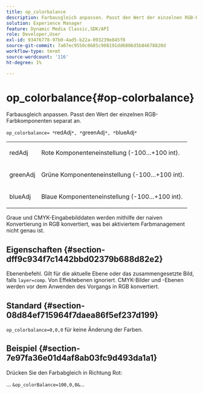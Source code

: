 ```yaml
---
title: op_colorbalance
description: Farbausgleich anpassen. Passt den Wert der einzelnen RGB-Farbkomponenten separat an.
solution: Experience Manager
feature: Dynamic Media Classic,SDK/API
role: Developer,User
exl-id: 93476778-97b0-4ad5-b22a-093239e845f0
source-git-commit: 7a07ec9550c0685c908191dd6806d5b84678820d
workflow-type: tm+mt
source-wordcount: '116'
ht-degree: 1%

---
```


# op_colorbalance{#op-colorbalance}

Farbausgleich anpassen. Passt den Wert der einzelnen RGB-Farbkomponenten separat an.

`op_colorbalance= *`redAdj`*, *`greenAdj`*, *`blueAdj`*`

<table id="simpletable_BBDAA6FE9A0E48E3BD8304BDED776713"> 
 <tr class="strow"> 
  <td class="stentry"> <p><span class="varname"> redAdj</span> </p></td> 
  <td class="stentry"> <p>Rote Komponenteneinstellung (-100…+100 int). </p></td> 
 </tr> 
 <tr class="strow"> 
  <td class="stentry"> <p><span class="varname"> greenAdj</span> </p></td> 
  <td class="stentry"> <p>Grüne Komponenteneinstellung (-100…+100 int). </p></td> 
 </tr> 
 <tr class="strow"> 
  <td class="stentry"> <p><span class="varname"> blueAdj</span> </p></td> 
  <td class="stentry"> <p>Blaue Komponenteneinstellung (-100…+100 int). </p></td> 
 </tr> 
</table>

Graue und CMYK-Eingabebilddaten werden mithilfe der naiven Konvertierung in RGB konvertiert, was bei aktiviertem Farbmanagement nicht genau ist.

## Eigenschaften {#section-dff9c934f7c1442bbd02379b688d82e2}

Ebenenbefehl. Gilt für die aktuelle Ebene oder das zusammengesetzte Bild, falls `layer=comp`. Von Effektebenen ignoriert. CMYK-Bilder und -Ebenen werden vor dem Anwenden des Vorgangs in RGB konvertiert.

## Standard {#section-08d84ef715964f7daea86f5ef237d199}

`op_colorbalance=0,0,0` für keine Änderung der Farben.

## Beispiel {#section-7e97fa36e01d4af8ab03fc9d493da1a1}

Drücken Sie den Farbabgleich in Richtung Rot:

… `&op_colorBalance=100,0,0&`…
